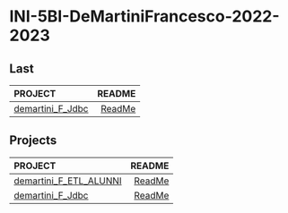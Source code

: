 # INI-5BI-DeMartiniFrancesco-2022-2023

## Last

| PROJECT | README |
| :--- | ---: |
| [demartini_F_Jdbc](https://github.com/deMartiniFrancesco/INI-5BI-DeMartiniFrancesco-2022-2023/tree/master/src/main/java/deMartiniFrancesco/projects//demartini_F_Jdbc/bin) | [ReadMe](https://github.com/deMartiniFrancesco/INI-5BI-DeMartiniFrancesco-2022-2023/tree/master/src/main/java/deMartiniFrancesco/projects//demartini_F_Jdbc/doc/README.md) |

## Projects

| PROJECT | README |
| :--- | ---: |
| [demartini_F_ETL_ALUNNI](https://github.com/deMartiniFrancesco/INI-5BI-DeMartiniFrancesco-2022-2023/tree/master/src/main/java/deMartiniFrancesco/projects//demartini_F_ETL_ALUNNI/bin) | [ReadMe](https://github.com/deMartiniFrancesco/INI-5BI-DeMartiniFrancesco-2022-2023/tree/master/src/main/java/deMartiniFrancesco/projects//demartini_F_ETL_ALUNNI/doc/README.md) |
| [demartini_F_Jdbc](https://github.com/deMartiniFrancesco/INI-5BI-DeMartiniFrancesco-2022-2023/tree/master/src/main/java/deMartiniFrancesco/projects//demartini_F_Jdbc/bin) | [ReadMe](https://github.com/deMartiniFrancesco/INI-5BI-DeMartiniFrancesco-2022-2023/tree/master/src/main/java/deMartiniFrancesco/projects//demartini_F_Jdbc/doc/README.md) |




